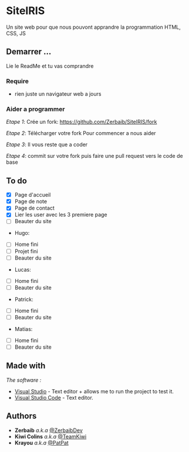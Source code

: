 # SiteIRIS
Un site web pour que nous pouvont apprandre la programmation
HTML, CSS, JS

## Demarrer ...

Lie le ReadMe et tu vas comprandre

### Require

- rien juste un navigateur web a jours

### Aider a programmer

_Etape 1_:
Crée un fork:
https://github.com/Zerbaib/SiteIRIS/fork

_Etape 2_:
Télécharger votre fork
Pour commencer a nous aider

_Etape 3_:
Il vous reste que a coder

_Etape 4_:
commit sur votre fork
puis faire une pull request vers le code de base

## To do
- [x] Page d'accueil
- [x] Page de note
- [x] Page de contact
- [x] Lier les user avec les 3 premiere page
- [ ] Beauter du site

- Hugo:
- [ ] Home fini
- [ ] Projet fini
- [ ] Beauter du site

- Lucas:
- [ ] Home fini
- [ ] Beauter du site

- Patrick:
- [ ] Home fini
- [ ] Beauter du site

- Matias:
- [ ] Home fini
- [ ] Beauter du site

## Made with

_The software :_
* [Visual Studio](http://geany.org) - Text editor + allows me to run the project to test it.
* [Visual Studio Code](http://geany.org) - Text editor.

## Authors

* **Zerbaib** _a.k.a_ [@ZerbaibDev](https://github.com/Zerbaib)
* **Kiwi Colins** _a.k.a_ [@TeamKiwi](https://github.com/LLAFTeamKiwi)
* **Krayou** _a.k.a_ [@PatPat](https://github.com/patpat-iris)
